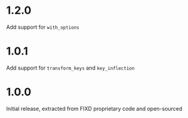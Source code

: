 # 1.2.0

Add support for `with_options`

# 1.0.1

Add support for `transform_keys` and `key_inflection`

# 1.0.0

Initial release, extracted from FIXD proprietary code and open-sourced

